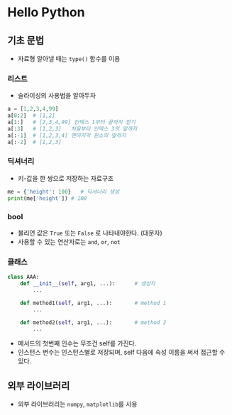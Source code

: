 # Hello Python

## 기초 문법

* 자료형 알아낼 때는 `type()` 함수를 이용

### 리스트
* 슬라이싱의 사용법을 알아두자
```Python
a = [1,2,3,4,99]
a[0:2]  # [1,2]
a[1:]   # [2,3,4,99] 인덱스 1부터 끝까지 얻기
a[:3]   # [1,2,3]   처음부터 인덱스 3의 앞까지
a[:-1]  # [1,2,3,4] 맨마지막 원소의 앞까지
a[:-2]  # [1,2,3] 
```
### 딕셔너리
* 키-값을 한 쌍으로 저장하는 자료구조
```Python
me = {'height': 100}   # 딕셔너리 생성
print(me['height']) # 100
```

### bool
* 불리언 값은 `True` 또는 `False` 로 나타내야한다. (대문자)
* 사용할 수 있는 연산자로는 `and`, `or`, `not`

### 클래스

```Python
class AAA:
    def __init__(self, arg1, ...):      # 생성자
        ...

    def method1(self, arg1, ...):       # method 1
        ...

    def method2(self, arg1, ...):       # method 2
        ...    
```
* 메서드의 첫번째 인수는 무조건 self를 가진다.
* 인스턴스 변수는 인스턴스별로 저장되며, self 다음에 속성 이름을 써서 접근할 수 있다.

## 외부 라이브러리
* 외부 라이브러리는 `numpy`, `matplotlib`를 사용
